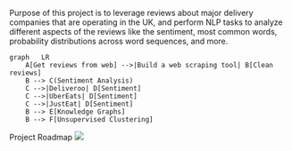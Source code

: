 Purpose of this project is to leverage reviews about major delivery companies that are operating in the UK, and perform NLP tasks to analyze different aspects of the reviews like the sentiment, most common words, probability distributions across word sequences, and more.


```mermaid
graph   LR
    A[Get reviews from web] -->|Build a web scraping tool| B[Clean reviews]
    B --> C(Sentiment Analysis)
    C -->|Deliveroo| D[Sentiment]
    C -->|UberEats| D[Sentiment]
    C -->|JustEat| D[Sentiment]
    B --> E[Knowledge Graphs]
    B --> F[Unsupervised Clustering]

```
Project Roadmap
[![](https://mermaid.ink/img/eyJjb2RlIjoiZ3JhcGggICBMUlxuICAgIEFbR2V0IHJldmlld3MgZnJvbSB3ZWJdIC0tPnxCdWlsZCBhIHdlYiBzY3JhcGluZyB0b29sfCBCW0NsZWFuIHJldmlld3NdXG4gICAgQiAtLT4gQyhTZW50aW1lbnQgQW5hbHlzaXMpXG4gICAgQyAtLT58RGVsaXZlcm9vfCBEW1NlbnRpbWVudF1cbiAgICBDIC0tPnxVYmVyRWF0c3wgRFtTZW50aW1lbnRdXG4gICAgQyAtLT58SnVzdEVhdHwgRFtTZW50aW1lbnRdXG4gICAgQiAtLT4gRVtLbm93bGVkZ2UgR3JhcGhzXVxuICAgIEIgLS0-IEZbVW5zdXBlcnZpc2VkIENsdXN0ZXJpbmddXG4iLCJtZXJtYWlkIjp7InRoZW1lIjoiZGVmYXVsdCJ9LCJ1cGRhdGVFZGl0b3IiOmZhbHNlfQ)](https://mermaid-js.github.io/mermaid-live-editor/#/edit/eyJjb2RlIjoiZ3JhcGggICBMUlxuICAgIEFbR2V0IHJldmlld3MgZnJvbSB3ZWJdIC0tPnxCdWlsZCBhIHdlYiBzY3JhcGluZyB0b29sfCBCW0NsZWFuIHJldmlld3NdXG4gICAgQiAtLT4gQyhTZW50aW1lbnQgQW5hbHlzaXMpXG4gICAgQyAtLT58RGVsaXZlcm9vfCBEW1NlbnRpbWVudF1cbiAgICBDIC0tPnxVYmVyRWF0c3wgRFtTZW50aW1lbnRdXG4gICAgQyAtLT58SnVzdEVhdHwgRFtTZW50aW1lbnRdXG4gICAgQiAtLT4gRVtLbm93bGVkZ2UgR3JhcGhzXVxuICAgIEIgLS0-IEZbVW5zdXBlcnZpc2VkIENsdXN0ZXJpbmddXG4iLCJtZXJtYWlkIjp7InRoZW1lIjoiZGVmYXVsdCJ9LCJ1cGRhdGVFZGl0b3IiOmZhbHNlfQ)